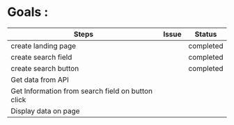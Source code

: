 # Goals :
|Steps| Issue | Status |
|-----|-------|--|
|create landing page|| completed |
| create search field|| completed |
|create search button|| completed |
|Get data from API||  |
|Get Information from search field on button click||  |
|Display data on page||  |
